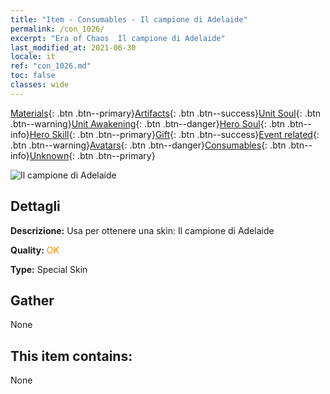 ```yaml
---
title: "Item - Consumables - Il campione di Adelaide"
permalink: /con_1026/
excerpt: "Era of Chaos  Il campione di Adelaide"
last_modified_at: 2021-06-30
locale: it
ref: "con_1026.md"
toc: false
classes: wide
---
```

 [Materials](/ItemsIT/){: .btn .btn--primary}[Artifacts](/ItemsIT/Artifacts/){: .btn .btn--success}[Unit Soul](/ItemsIT/UnitSoul/){: .btn .btn--warning}[Unit Awakening](/ItemsIT/UnitAwakening/){: .btn .btn--danger}[Hero Soul](/ItemsIT/HeroSoul/){: .btn .btn--info}[Hero Skill](/ItemsIT/HeroSkill/){: .btn .btn--primary}[Gift](/ItemsIT/Gift/){: .btn .btn--success}[Event related](/ItemsIT/Events/){: .btn .btn--warning}[Avatars](/ItemsIT/Avatars/){: .btn .btn--danger}[Consumables](/ItemsIT/Consumables/){: .btn .btn--info}[Unknown](/ItemsIT/Unknown/){: .btn .btn--primary}

 ![Il campione di Adelaide](/images/h/h_Adelaide8.jpg)

## Dettagli
 **Descrizione:** Usa per ottenere una skin: Il campione di Adelaide

 **Quality:** <span style="color: #FF8C00">OK</span>

 **Type:** Special Skin

## Gather

  None

## This item contains:

  None

